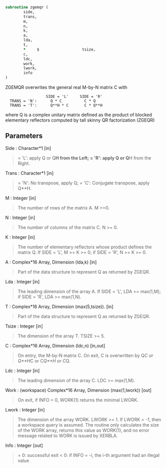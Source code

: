 ```fortran
subroutine zgemqr (
		side,
		trans,
		m,
		n,
		k,
		a,
		lda,
		t,
		*     $                   tsize,
		c,
		ldc,
		work,
		lwork,
		info
)
```

 ZGEMQR overwrites the general real M-by-N matrix C with

                      SIDE = 'L'     SIDE = 'R'
      TRANS = 'N':      Q * C          C * Q
      TRANS = 'T':      Q**H * C       C * Q**H

 where Q is a complex unitary matrix defined as the product
 of blocked elementary reflectors computed by tall skinny
 QR factorization (ZGEQR)


## Parameters
Side : Character*1 [in]
> = 'L': apply Q or Q**H from the Left;
> = 'R': apply Q or Q**H from the Right.

Trans : Character*1 [in]
> = 'N':  No transpose, apply Q;
> = 'C':  Conjugate transpose, apply Q**H.

M : Integer [in]
> The number of rows of the matrix A.  M >=0.

N : Integer [in]
> The number of columns of the matrix C. N >= 0.

K : Integer [in]
> The number of elementary reflectors whose product defines
> the matrix Q.
> If SIDE = 'L', M >= K >= 0;
> if SIDE = 'R', N >= K >= 0.

A : Complex*16 Array, Dimension (lda,k) [in]
> Part of the data structure to represent Q as returned by ZGEQR.

Lda : Integer [in]
> The leading dimension of the array A.
> If SIDE = 'L', LDA >= max(1,M);
> if SIDE = 'R', LDA >= max(1,N).

T : Complex*16 Array, Dimension (max(5,tsize)). [in]
> Part of the data structure to represent Q as returned by ZGEQR.

Tsize : Integer [in]
> The dimension of the array T. TSIZE >= 5.

C : Complex*16 Array, Dimension (ldc,n) [in,out]
> On entry, the M-by-N matrix C.
> On exit, C is overwritten by Q*C or Q**H*C or C*Q**H or C*Q.

Ldc : Integer [in]
> The leading dimension of the array C. LDC >= max(1,M).

Work : (workspace) Complex*16 Array, Dimension (max(1,lwork)) [out]
> On exit, if INFO = 0, WORK(1) returns the minimal LWORK.

Lwork : Integer [in]
> The dimension of the array WORK. LWORK >= 1.
> If LWORK = -1, then a workspace query is assumed. The routine
> only calculates the size of the WORK array, returns this
> value as WORK(1), and no error message related to WORK
> is issued by XERBLA.

Info : Integer [out]
> = 0:  successful exit
> < 0:  if INFO = -i, the i-th argument had an illegal value

